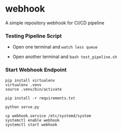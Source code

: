 # webhook

A simple repository webhook for CI/CD pipeline

### Testing Pipeline Script

- Open one terminal and `watch less queue`

- Open another terminal and `bash test_pipeline.sh`


### Start Webhook Endpoint

```
pip install virtualenv
virtualenv .venv
source .venv/bin/activate

pip install -r requirements.txt

python serve.py

cp webhook.service /etc/systemd/system
systemctl enable webhook
systemctl start webhook
```